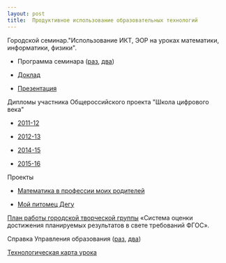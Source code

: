 ```yaml
---
layout: post
title:  Продуктивное использование образовательных технологий
---
```


Городской семинар."Использование ИКТ, ЭОР на уроках математики, информатики, физики". 

- Программа семинара ([раз](../content/form12/Программа-семинара-2013.jpg), [два](../content/form12/Программа-семинара-2013-1.jpg))

- [Доклад](../content/form12/Информационная-образовательная-среда-школы.pdf)

- [Презентация](../content/form12/Презентация-Информационная-образовательная-среда.pdf)

Дипломы участника Общероссийского проекта "Школа цифрового века"

- [2011-12](../content/form12/Учитель-цифрового-века-11-12.jpg)

- [2012-13](../content/form12/Учитель-цифрового-века-12-13.jpg)

- [2014-15](../content/form12/Учитель-цифрового-века-14-15.jpg)

- [2015-16](../content/form12/Учитель-цифрового-века-15-16.jpg)

Проекты

- [Математика в профессии моих родителей](../content/form12/Математика-в-профессии.pdf)

- [Мой питомец Дегу](../content/form12/Мой-питомец-Дегу.pdf)

[План работы городской творческой группы](../content/form12/План-работы-ТГ-СШ-29.pdf) «Система оценки достижения планируемых результатов в свете требований ФГОС».

Справка Управления образования ([раз](../content/form12/Справка-Управления-образования-1лист.jpg), [два](../content/form12/Справка-Управления-образования-2лист.jpg))

[Технологическая карта урока](../content/form12/Технологическая-карта.pdf)
